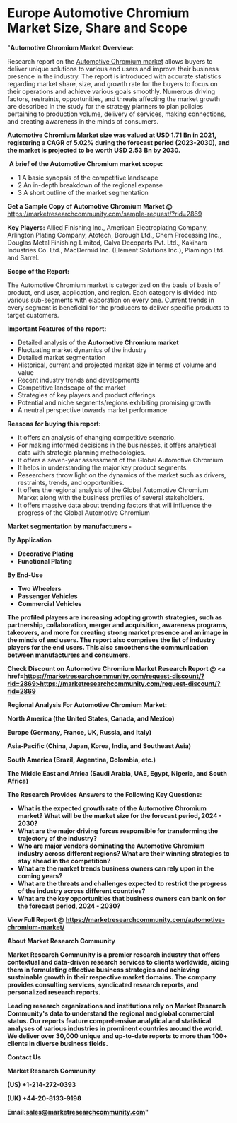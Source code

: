 # Europe Automotive Chromium Market Size, Share and Scope
"<strong>Automotive Chromium Market Overview:</strong>

Research report on the <a href=https://marketresearchcommunity.com/automotive-chromium-market/>Automotive Chromium market</a> allows buyers to deliver unique solutions to various end users and improve their business presence in the industry. The report is introduced with accurate statistics regarding market share, size, and growth rate for the buyers to focus on their operations and achieve various goals smoothly. Numerous driving factors, restraints, opportunities, and threats affecting the market growth are described in the study for the strategy planners to plan policies pertaining to production volume, delivery of services, making connections, and creating awareness in the minds of consumers.

<strong>Automotive Chromium Market size was valued at USD 1.71 Bn in 2021, registering a CAGR of 5.02% during the forecast period (2023-2030), and the market is projected to be worth USD 2.53 Bn by 2030.</strong>

 <Strong>A brief of the Automotive Chromium market scope:</Strong>
<ul>
 <li>1  A basic synopsis of the competitive landscape</li>
 <li>2  An in-depth breakdown of the regional expanse</li>
 <li>3  A short outline of the market segmentation</li>
</ul>
<strong>Get a Sample Copy of Automotive Chromium Market @ </b></strong><a href=https://marketresearchcommunity.com/sample-request/?rid=2869><u>https://marketresearchcommunity.com/sample-request/?rid=2869</u></a>

<strong>Key Players:</strong> 
Allied Finishing Inc., American Electroplating Company, Arlington Plating Company, Atotech, Borough Ltd., Chem Processing Inc., Douglas Metal Finishing Limited, Galva Decoparts Pvt. Ltd., Kakihara Industries Co. Ltd., MacDermid Inc. (Element Solutions Inc.), Plamingo Ltd. and Sarrel.

<strong>Scope of the Report:</strong>

The Automotive Chromium market is categorized on the basis of basis of product, end user, application, and region. Each category is divided into various sub-segments with elaboration on every one. Current trends in every segment is beneficial for the producers to deliver specific products to target customers.

<strong><b>Important Features of the report:</b></strong>
<ul>
  <li>Detailed analysis of the <strong><b>Automotive Chromium </b></strong><strong><b>market</b></strong></li>
  <li>Fluctuating market dynamics of the industry</li>
  <li>Detailed market segmentation</li>
  <li>Historical, current and projected market size in terms of volume and value</li>
  <li>Recent industry trends and developments</li>
  <li>Competitive landscape of the market</li>
  <li>Strategies of key players and product offerings</li>
  <li>Potential and niche segments/regions exhibiting promising growth</li>
  <li>A neutral perspective towards market performance</li>
</ul>
<strong><b>Reasons for buying this report:</b></strong>
<ul>
  <li>It offers an analysis of changing competitive scenario.</li>
  <li>For making informed decisions in the businesses, it offers analytical data with strategic planning methodologies.</li>
  <li>It offers a seven-year assessment of the Global Automotive Chromium</li>
  <li>It helps in understanding the major key product segments.</li>
  <li>Researchers throw light on the dynamics of the market such as drivers, restraints, trends, and opportunities.</li>
  <li>It offers the regional analysis of the Global Automotive Chromium Market along with the business profiles of several stakeholders.</li>
  <li>It offers massive data about trending factors that will influence the progress of the Global Automotive Chromium</li>
</ul>

<strong>Market segmentation by manufacturers -</strong>


<strong><strong>By Application </strong></h4>
<ul>
 	<li>Decorative Plating</li>
 	<li>Functional Plating</li>
</ul>
<strong><strong>By End-Use </strong></h4>
<ul>
 	<li>Two Wheelers</li>
 	<li>Passenger Vehicles</li>
 	<li>Commercial Vehicles</li>
</ul>

The profiled players are increasing adopting growth strategies, such as partnership, collaboration, merger and acquisition, awareness programs, takeovers, and more for creating strong market presence and an image in the minds of end users. The report also comprises the list of industry players for the end users. This also smoothens the communication between manufacturers and consumers.

<strong><b>Check Discount on Automotive Chromium Market Research Report @ </b></strong><a href=https://marketresearchcommunity.com/request-discount/?rid=2869><u>https://marketresearchcommunity.com/request-discount/?rid=2869</u></a>

<strong>Regional Analysis For Automotive Chromium Market:</strong>

<strong>North America</strong> (the United States, Canada, and Mexico)

<strong>Europe</strong> (Germany, France, UK, Russia, and Italy)

<strong>Asia-Pacific</strong> (China, Japan, Korea, India, and Southeast Asia)

<strong>South America</strong> (Brazil, Argentina, Colombia, etc.)

<strong>The Middle East and Africa</strong> (Saudi Arabia, UAE, Egypt, Nigeria, and South Africa)

<strong>The Research Provides Answers to the Following Key Questions:</strong>
<ul>
 	<li>What is the expected growth rate of the Automotive Chromium market? What will be the market size for the forecast period, 2024 - 2030?</li>
 	<li>What are the major driving forces responsible for transforming the trajectory of the industry?</li>
 	<li>Who are major vendors dominating the Automotive Chromium industry across different regions? What are their winning strategies to stay ahead in the competition?</li>
 	<li>What are the market trends business owners can rely upon in the coming years?</li>
 	<li>What are the threats and challenges expected to restrict the progress of the industry across different countries?</li>
 	<li>What are the key opportunities that business owners can bank on for the forecast period, 2024 - 2030?</li>
</ul>

<strong>View Full Report @</strong> <a href=https://marketresearchcommunity.com/automotive-chromium-market/>https://marketresearchcommunity.com/automotive-chromium-market/</a>

<strong>About Market Research Community</strong>

Market Research Community is a premier research industry that offers contextual and data-driven research services to clients worldwide, aiding them in formulating effective business strategies and achieving sustainable growth in their respective market domains. The company provides consulting services, syndicated research reports, and personalized research reports.

Leading research organizations and institutions rely on Market Research Community's data to understand the regional and global commercial status. Our reports feature comprehensive analytical and statistical analyses of various industries in prominent countries around the world. We deliver over 30,000 unique and up-to-date reports to more than 100+ clients in diverse business fields.

<strong>Contact Us</strong>

<strong>Market Research Community</strong>

(US) +1-214-272-0393

(UK) +44-20-8133-9198

<strong>Email:</strong>sales@marketresearchcommunity.com"

